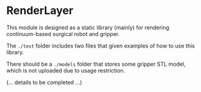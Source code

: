 # RenderLayer

This module is designed as a static library (mainly) for rendering continuum-based surgical robot and gripper.

The `./test` folder includes two files that given examples of how to use this library.

There should be a `./models` folder that stores some gripper STL model, which is not uploaded due to usage restriction.

(... details to be completed ...)